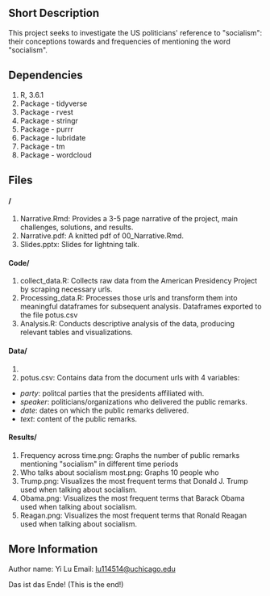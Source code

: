 ## Short Description

This project seeks to investigate the US politicians' reference to "socialism": their conceptions towards and frequencies of mentioning the word "socialism".

## Dependencies

1. R, 3.6.1
2. Package - tidyverse
3. Package - rvest
4. Package - stringr
5. Package - purrr
6. Package - lubridate
7. Package - tm
8. Package - wordcloud

## Files 

#### /
1. Narrative.Rmd: Provides a 3-5 page narrative of the project, main challenges, solutions, and results.
2. Narrative.pdf: A knitted pdf of 00_Narrative.Rmd.
3. Slides.pptx: Slides for lightning talk.

#### Code/
1. collect_data.R: Collects raw data from the American Presidency Project by scraping necessary urls.
2. Processing_data.R: Processes those urls and transform them into meaningful dataframes for subsequent analysis. Dataframes exported to the file potus.csv
3. Analysis.R: Conducts descriptive analysis of the data, producing relevant tables and visualizations.

#### Data/
1. 
2. potus.csv: Contains data from the document urls with 4 variables:
- *party*: politcal parties that the presidents affiliated with.
- *speaker*: politicians/organizations who delivered the public remarks.
- *date*: dates on which the public remarks delivered.
- *text*: content of the public remarks.

#### Results/
1. Frequency across time.png: Graphs the number of public remarks mentioning "socialism" in different time periods
2. Who talks about socialism most.png: Graphs 10 people who 
3. Trump.png: Visualizes the most frequent terms that Donald J. Trump used when talking about socialism.
4. Obama.png: Visualizes the most frequent terms that Barack Obama used when talking about socialism.
5. Reagan.png: Visualizes the most frequent terms that Ronald Reagan used when talking about socialism.

## More Information

Author name: Yi Lu
Email: lu114514@uchicago.edu

Das ist das Ende! (This is the end!)
